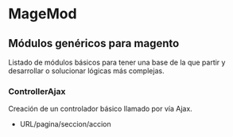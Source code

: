 # MageMod
## Módulos genéricos para magento
Listado de módulos básicos para tener una base de la que partir y desarrollar o solucionar lógicas más complejas.

### ControllerAjax
Creación de un controlador básico llamado por vía Ajax.
- URL/pagina/seccion/accion
